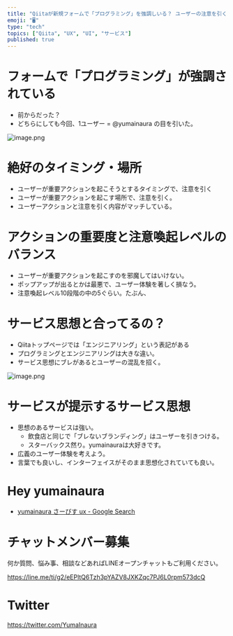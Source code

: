 ```yaml
---
title: "Qiitaが新規フォームで「プログラミング」を強調しいる？ ユーザーの注意を引く UI/UX とは"
emoji: "🖥"
type: "tech"
topics: ["Qiita", "UX", "UI", "サービス"]
published: true
---
```


# フォームで「プログラミング」が強調されている

- 前からだった？ 
- どちらにしても今回、1ユーザー = @yumainaura の目を引いた。

![image.png](https://qiita-image-store.s3.amazonaws.com/0/89618/cb30a19f-8412-fbab-17a6-bbaa0b23c266.png)

# 絶好のタイミング・場所

- ユーザーが重要アクションを起こそうとするタイミングで、注意を引く
- ユーザーが重要アクションを起こす場所で、注意を引く。
- ユーザーアクションと注意を引く内容がマッチしている。

# アクションの重要度と注意喚起レベルのバランス

- ユーザーが重要アクションを起こすのを邪魔してはいけない。
- ポップアップが出るとかは最悪で、ユーザー体験を著しく損なう。
- 注意喚起レベル10段階の中の5ぐらい。たぶん、

# サービス思想と合ってるの？

- Qiitaトップページでは「エンジニアリング」という表記がある
- プログラミングとエンジニアリングは大きな違い。
- サービス思想にブレがあるとユーザーの混乱を招く。


![image.png](https://qiita-image-store.s3.amazonaws.com/0/89618/055883b7-8e8c-5295-25ef-3b77866d914a.png)

# サービスが提示するサービス思想

- 思想のあるサービスは強い。
  - 飲食店と同じで「ブレないブランディング」はユーザーを引きつける。
  - スターバックス然り。yumainauraは大好きです。
- 広義のユーザー体験を考えよう。
- 言葉でも良いし、インターフェイスがそのまま思想化されていても良い。

# Hey yumainaura

- [yumainaura さーびす ux - Google Search](https://www.google.co.jp/search?q=yumainaura+%E3%81%95%E3%83%BC%E3%81%B3%E3%81%99+ux&oq=yumainaura+%E3%81%95%E3%83%BC%E3%81%B3%E3%81%99+ux&aqs=chrome..69i57j69i64l2.12053j0j7&sourceid=chrome&ie=UTF-8)








<!-- Update From Qiita API -->

# チャットメンバー募集


何か質問、悩み事、相談などあればLINEオープンチャットもご利用ください。

https://line.me/ti/g2/eEPltQ6Tzh3pYAZV8JXKZqc7PJ6L0rpm573dcQ





# Twitter


https://twitter.com/YumaInaura


<!-- Update From Qiita API -->



